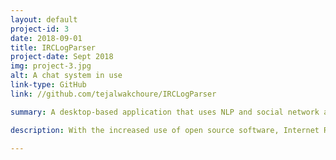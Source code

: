 ```yaml
---
layout: default
project-id: 3
date: 2018-09-01
title: IRCLogParser
project-date: Sept 2018
img: project-3.jpg
alt: A chat system in use
link-type: GitHub
link: //github.com/tejalwakchoure/IRCLogParser

summary: A desktop-based application that uses NLP and social network analysis techniques to study user interactions on the Ubuntu IRC networking service.

description: With the increased use of open source software, Internet Relay Chat (IRC) has become a popular form of synchronous communication. The primary objective of this study was to track the development of the <a href="https://help.ubuntu.com/community/InternetRelayChat" target="_blank">Ubuntu IRC</a> community over time and examine the dynamically changing participation patterns. The aims of this analysis were twofold - to delineate substructures and calculate the frequency of discussion of concepts in the network. <br /> <br /> We constructed a community model for information flow to assist and assess knowledge transfer and filter messages to split participants into groups for greater efficiency. We provided a new perspective on generalizing the pattern of these relationships, studying linguistic behaviour using <a href="https://en.wikipedia.org/wiki/Natural_language_processing" target="_blank">Natural Language Processing</a> approaches like reply structure and word context in conjunction with <a href="https://gephi.org/" target="_blank">Gephi's</a> clustering analysis and inferential modelling algorithms. <br /> <br /> Users are often subjected to long wait times for developers to resolve their queries, increasing the possibility that the question gets buried under others. Our second aim was to benefit the learning community by capturing the topic-wise rate of discussion to reduce this loss of knowledge transfer. We created a python-based application that helps users note this frequency, increasing the ease of usage of the forum substantially. Detecting the distinct topics also helped match users to chat rooms, optimize chat queries, and trace subject changes within a channel.

---
```

